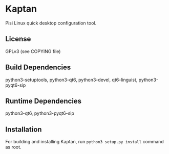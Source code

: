 # Kaptan

Pisi Linux quick desktop configuration tool.

## License

GPLv3 (see COPYING file)

## Build Dependencies

python3-setuptools, python3-qt6, python3-devel, qt6-linguist, python3-pyqt6-sip

## Runtime Dependencies

python3-qt6, python3-pyqt6-sip

## Installation

For building and installing Kaptan, run `python3 setup.py install`
command as root.
